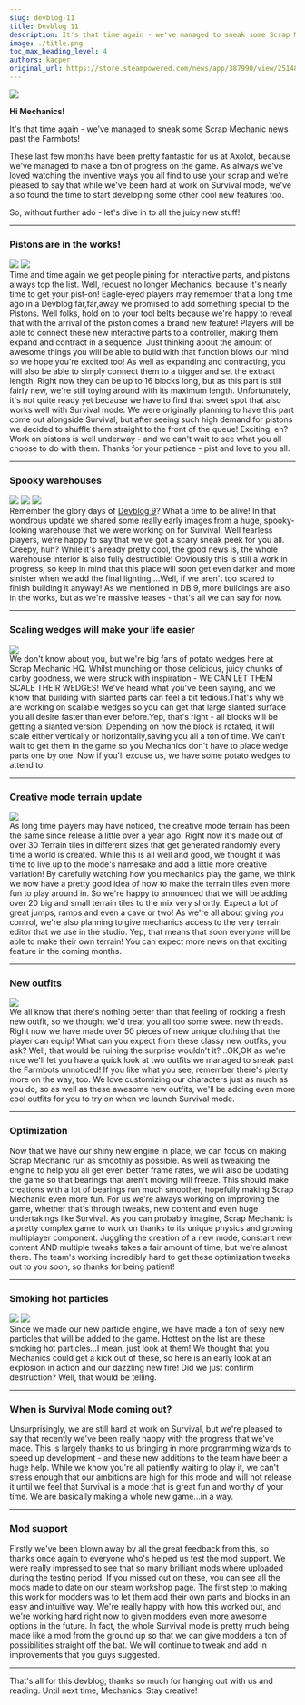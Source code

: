 ```yaml
---
slug: devblog-11
title: Devblog 11
description: It's that time again - we've managed to sneak some Scrap Mechanic news past the Farmbots!
image: ./title.png
toc_max_heading_level: 4
authors: kacper
original_url: https://store.steampowered.com/news/app/387990/view/251480614852690010
---
```


<head>
    <meta name="twitter:card" content="summary_large_image" />
</head>

![](./title.png)

**Hi Mechanics!**

It's that time again - we've managed to sneak some Scrap Mechanic news past the
Farmbots!

<!--truncate-->

These last few months have been pretty fantastic for us at Axolot, because we've
managed to make a ton of progress on the game. As always we've loved watching
the inventive ways you all find to use your scrap and we're pleased to say that
while we've been hard at work on Survival mode, we've also found the time to
start developing some other cool new features too.

So, without further ado - let's dive in to all the juicy new stuff!

---

### Pistons are in the works!

![](./pistons.png) ![](./piston-setting.png) <br/> Time and time again we get
people pining for interactive parts, and pistons always top the list. Well,
request no longer Mechanics, because it's nearly time to get your pist-on!
Eagle-eyed players may remember that a long time ago in a Devblog far,far,away
we promised to add something special to the Pistons. Well folks, hold on to your
tool belts because we're happy to reveal that with the arrival of the piston
comes a brand new feature! Players will be able to connect these new interactive
parts to a controller, making them expand and contract in a sequence. Just
thinking about the amount of awesome things you will be able to build with that
function blows our mind so we hope you're excited too! As well as expanding and
contracting, you will also be able to simply connect them to a trigger and set
the extract length. Right now they can be up to 16 blocks long, but as this part
is still fairly new, we're still toying around with its maximum length.
Unfortunately, it's not quite ready yet because we have to find that sweet spot
that also works well with Survival mode. We were originally planning to have
this part come out alongside Survival, but after seeing such high demand for
pistons we decided to shuffle them straight to the front of the queue! Exciting,
eh? Work on pistons is well underway - and we can't wait to see what you all
choose to do with them. Thanks for your patience - pist and love to you all.

---

### Spooky warehouses

![](./warehouse1.png) ![](./warehouse2.png) ![](./warehouse3.png) <br/> Remember
the glory days of [Devblog 9](/news/devblog-9)? What a time to be alive! In that
wondrous update we shared some really early images from a huge, spooky-looking
warehouse that we were working on for Survival. Well fearless players, we're
happy to say that we've got a scary sneak peek for you all. Creepy, huh? While
it's already pretty cool, the good news is, the whole warehouse interior is also
fully destructible! Obviously this is still a work in progress, so keep in mind
that this place will soon get even darker and more sinister when we add the
final lighting....Well, if we aren't too scared to finish building it anyway! As
we mentioned in DB 9, more buildings are also in the works, but as we're massive
teases - that's all we can say for now.

---

### Scaling wedges will make your life easier

![](./wedges.png) <br/> We don't know about you, but we're big fans of potato
wedges here at Scrap Mechanic HQ. Whilst munching on those delicious, juicy
chunks of carby goodness, we were struck with inspiration - WE CAN LET THEM
SCALE THEIR WEDGES! We've heard what you've been saying, and we know that
building with slanted parts can feel a bit tedious.That's why we are working on
scalable wedges so you can get that large slanted surface you all desire faster
than ever before.Yep, that's right - all blocks will be getting a slanted
version! Depending on how the block is rotated, it will scale either vertically
or horizontally,saving you all a ton of time. We can't wait to get them in the
game so you Mechanics don't have to place wedge parts one by one. Now if you'll
excuse us, we have some potato wedges to attend to.

---

### Creative mode terrain update

![](./terrain.png) <br/> As long time players may have noticed, the creative
mode terrain has been the same since release a little over a year ago. Right now
it's made out of over 30 Terrain tiles in different sizes that get generated
randomly every time a world is created. While this is all well and good, we
thought it was time to live up to the mode's namesake and add a little more
creative variation! By carefully watching how you mechanics play the game, we
think we now have a pretty good idea of how to make the terrain tiles even more
fun to play around in. So we're happy to announced that we will be adding over
20 big and small terrain tiles to the mix very shortly. Expect a lot of great
jumps, ramps and even a cave or two! As we're all about giving you control,
we're also planning to give mechanics access to the very terrain editor that we
use in the studio. Yep, that means that soon everyone will be able to make their
own terrain! You can expect more news on that exciting feature in the coming
months.

---

### New outfits

![](./outfits.png) <br/> We all know that there's nothing better than that
feeling of rocking a fresh new outfit, so we thought we'd treat you all too some
sweet new threads. Right now we have made over 50 pieces of new unique clothing
that the player can equip! What can you expect from these classy new outfits,
you ask? Well, that would be ruining the surprise wouldn't it? ..OK,OK as we're
nice we'll let you have a quick look at two outfits we managed to sneak past the
Farmbots unnoticed! If you like what you see, remember there's plenty more on
the way, too. We love customizing our characters just as much as you do, so as
well as these awesome new outfits, we'll be adding even more cool outfits for
you to try on when we launch Survival mode.

---

### Optimization

Now that we have our shiny new engine in place, we can focus on making Scrap
Mechanic run as smoothly as possible. As well as tweaking the engine to help you
all get even better frame rates, we will also be updating the game so that
bearings that aren't moving will freeze. This should make creations with a lot
of bearings run much smoother, hopefully making Scrap Mechanic even more fun.
For us we're always working on improving the game, whether that's through
tweaks, new content and even huge undertakings like Survival. As you can
probably imagine, Scrap Mechanic is a pretty complex game to work on thanks to
its unique physics and growing multiplayer component. Juggling the creation of a
new mode, constant new content AND multiple tweaks takes a fair amount of time,
but we're almost there. The team's working incredibly hard to get these
optimization tweaks out to you soon, so thanks for being patient!

---

### Smoking hot particles

![](http://i.imgur.com/bvKHOKr.gif) ![](http://i.imgur.com/oXp2Ls3.gif) <br/>
Since we made our new particle engine, we have made a ton of sexy new particles
that will be added to the game. Hottest on the list are these smoking hot
particles...I mean, just look at them! We thought that you Mechanics could get a
kick out of these, so here is an early look at an explosion in action and our
dazzling new fire! Did we just confirm destruction? Well, that would be telling.

---

### When is Survival Mode coming out?

Unsurprisingly, we are still hard at work on Survival, but we're pleased to say
that recently we've been really happy with the progress that we've made. This is
largely thanks to us bringing in more programming wizards to speed up
development - and these new additions to the team have been a huge help. While
we know you're all patiently waiting to play it, we can't stress enough that our
ambitions are high for this mode and will not release it until we feel that
Survival is a mode that is great fun and worthy of your time. We are basically
making a whole new game...in a way.

---

### Mod support

Firstly we've been blown away by all the great feedback from this, so thanks
once again to everyone who's helped us test the mod support. We were really
impressed to see that so many brilliant mods where uploaded during the testing
period. If you missed out on these, you can see all the mods made to date on our
steam workshop page. The first step to making this work for modders was to let
them add their own parts and blocks in an easy and intuitive way. We're really
happy with how this worked out, and we're working hard right now to given
modders even more awesome options in the future. In fact, the whole Survival
mode is pretty much being made like a mod from the ground up so that we can give
modders a ton of possibilities straight off the bat. We will continue to tweak
and add in improvements that you guys suggested.

---

That's all for this devblog, thanks so much for hanging out with us and reading.
Until next time, Mechanics. Stay creative!
